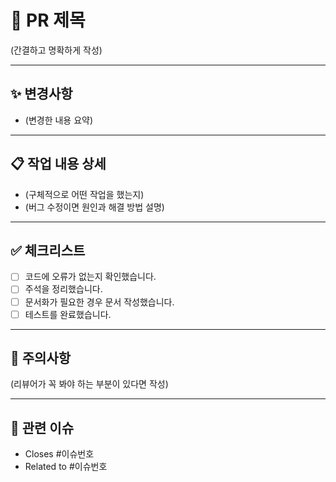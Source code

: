 # 📌 PR 제목

(간결하고 명확하게 작성)

---

## ✨ 변경사항

- (변경한 내용 요약)

---

## 📋 작업 내용 상세

- (구체적으로 어떤 작업을 했는지)
- (버그 수정이면 원인과 해결 방법 설명)

---

## ✅ 체크리스트

- [ ] 코드에 오류가 없는지 확인했습니다.
- [ ] 주석을 정리했습니다.
- [ ] 문서화가 필요한 경우 문서 작성했습니다.
- [ ] 테스트를 완료했습니다.

---

## 🚨 주의사항

(리뷰어가 꼭 봐야 하는 부분이 있다면 작성)

---

## 📎 관련 이슈

- Closes #이슈번호
- Related to #이슈번호
